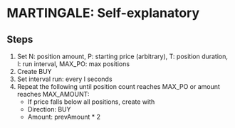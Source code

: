 # MARTINGALE: Self-explanatory

## Steps

1. Set N: position amount, P: starting price (arbitrary), T: position duration, I: run interval, MAX_PO: max positions
2. Create BUY
4. Set interval run: every I seconds
5. Repeat the following until position count reaches MAX_PO or amount reaches MAX_AMOUNT: 
   - If price falls below all positions, create with
    - Direction: BUY
    - Amount: prevAmount * 2